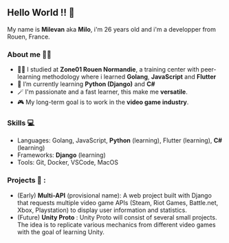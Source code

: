 ## Hello World !! :wave:

My name is **Milevan** aka **Milo**, i'm 26 years old and i'm a developper from Rouen, France.

### About me :man_technologist:
  - :man_student: I studied at **Zone01 Rouen Normandie**, a training center with peer-learning methodology where i learned **Golang**, **JavaScript** and **Flutter**
  - 🌱 I’m currently learning **Python (Django)** and **C#**
  - :magic_wand: I'm passionate and a fast learner, this make me **versatile**.
  - :video_game: My long-term goal is to work in the **video game industry**.

### Skills :computer:

  -  Languages: Golang, JavaScript, **Python** (learning), Flutter (learning), **C#** (learning)
  -  Frameworks: **Django** (learning)
  -  Tools: Git, Docker, VSCode, MacOS

### Projects :file_folder: :
  - (Early) **Multi-API** (provisional name): A web project built with Django that requests multiple video game APIs (Steam, Riot Games, Battle.net, Xbox, Playstation) to display user information and statistics.
  - (Future) **Unity Proto** : Unity Proto will consist of several small projects. The idea is to replicate various mechanics from different video games with the goal of learning Unity.

